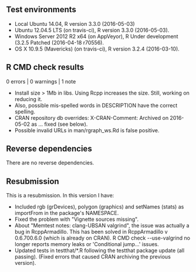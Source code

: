 ## Test environments
* Local Ubuntu 14.04, R version 3.3.0 (2016-05-03)
* Ubuntu 12.04.5 LTS (on travis-ci), R version 3.3.0 (2016-05-03).
* Windows Server 2012 R2 x64 (on AppVeyor), R Under development (3.2.5 Patched (2016-04-18 r70556).
* OS X 10.9.5 (Mavericks) (on travis-ci), R version 3.2.4 (2016-03-10).

## R CMD check results

0 errors | 0 warnings | 1 note

* Install size > 1Mb in libs. Using Rcpp increases the size. Still, working on
  reducing it.
* Also, possible mis-spelled words in DESCRIPTION have the correct spelling.
* CRAN repository db overrides: X-CRAN-Comment: Archived on 2016-05-02 as ...
  fixed (see below).
* Possible invalid URLs in man/rgraph_ws.Rd is false positive.

## Reverse dependencies

There are no reverse dependencies.

## Resubmission

This is a resubmission. In this version I have:

* Included rgb (grDevices), polygon (graphics) and setNames (stats) as importFrom
  in the package's NAMESPACE.
* Fixed the problem with "Vignette sources missing".
* About "Memtest notes: clang-UBSAN valgrind", the issue was actually a bug in
  RcppArmadillo. This has been solved in RcppArmadillo v 0.6.700.6.0 (which is
  already on CRAN). R CMD check --use-valgrind no longer reports memory leaks
  or 'Conditional jump...' issues.
* Updated tests in testthat/*.R following the testthat package update (all passing).
  (Fixed errors that caused CRAN archiving the previous version).
  
